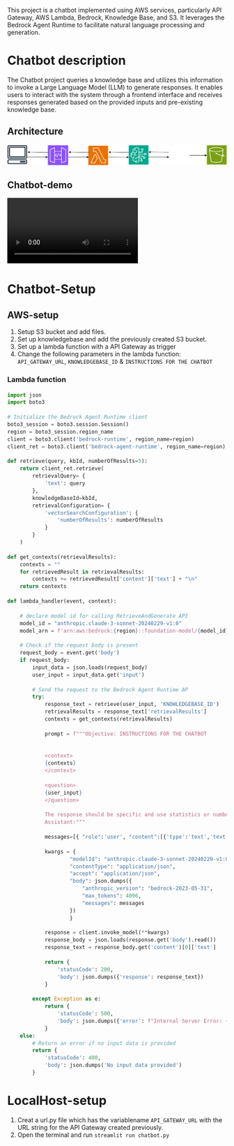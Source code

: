 This project is a chatbot implemented using AWS services, particularly API Gateway, AWS Lambda, Bedrock, Knowledge Base, and S3. It leverages the Bedrock Agent Runtime to facilitate natural language processing and generation.

# Chatbot description
The Chatbot project queries a knowledge base and utilizes this information to invoke a Large Language Model (LLM) to generate responses. It enables users to interact with the system through a frontend interface and receives responses generated based on the provided inputs and pre-existing knowledge base.


## Architecture
![Chatbot Architecture](media/architecture.svg)

## Chatbot-demo
<video src="media/chatbot_demo.mp4" controls></video>

# Chatbot-Setup

## AWS-setup
 1. Setup S3 bucket and add files.
 2. Set up knowledgebase and add the previously created S3 bucket.
 3. Set up a lambda function with a API Gateway as trigger
 4. Change the following parameters in the lambda function: `API_GATEWAY_URL`, `KNOWLEDGEBASE_ID` & `INSTRUCTIONS FOR THE CHATBOT`

### Lambda function
```python
import json
import boto3

# Initialize the Bedrock Agent Runtime client
boto3_session = boto3.session.Session()
region = boto3_session.region_name
client = boto3.client('bedrock-runtime', region_name=region)
client_ret = boto3.client('bedrock-agent-runtime', region_name=region)

def retrieve(query, kbId, numberOfResults=5):
    return client_ret.retrieve(
        retrievalQuery= {
            'text': query 
        },
        knowledgeBaseId=kbId,
        retrievalConfiguration= {
            'vectorSearchConfiguration': {
                'numberOfResults': numberOfResults
            }
        }
    )
    
def get_contexts(retrievalResults):
    contexts = ""
    for retrievedResult in retrievalResults: 
        contexts += retrievedResult['content']['text'] + "\n"
    return contexts

def lambda_handler(event, context):

    # declare model id for calling RetrieveAndGenerate API
    model_id = "anthropic.claude-3-sonnet-20240229-v1:0"
    model_arn = f'arn:aws:bedrock:{region}::foundation-model/{model_id}'

    # Check if the request body is present
    request_body = event.get('body')
    if request_body:
        input_data = json.loads(request_body)
        user_input = input_data.get('input')

        # Send the request to the Bedrock Agent Runtime AP
        try:
            response_text = retrieve(user_input, 'KNOWLEDGEBASE_ID')
            retrievalResults = response_text['retrievalResults']
            contexts = get_contexts(retrievalResults)
            
            prompt = f"""Objective: INSTRUCTIONS FOR THE CHATBOT
            
            
            <context>
            {contexts}
            </context>
            
            <question>
            {user_input}
            </question>
            
            The response should be specific and use statistics or numbers when possible.
            Assistant:"""

            messages=[{ "role":'user', "content":[{'type':'text','text': prompt.format(contexts, user_input)}]}]
                    
            kwargs = {
                    "modelId": "anthropic.claude-3-sonnet-20240229-v1:0",
                    "contentType": "application/json",
                    "accept": "application/json",
                    "body": json.dumps({
                        "anthropic_version": "bedrock-2023-05-31",
                        "max_tokens": 4096,
                        "messages": messages
                    })
                    }
            
            response = client.invoke_model(**kwargs)
            response_body = json.loads(response.get('body').read())
            response_text = response_body.get('content')[0]['text']
            
            return {
                'statusCode': 200,
                'body': json.dumps({'response': response_text})
            }

        except Exception as e:
            return {
                'statusCode': 500,
                'body': json.dumps({'error': f"Internal Server Error: {str(e)}"})
            }
    else:
        # Return an error if no input data is provided
        return {
            'statusCode': 400,
            'body': json.dumps('No input data provided')
        }

```

# LocalHost-setup
1. Creat a url.py file which has the variablename ```API_GATEWAY_URL``` with the URL string for the API Gateway created previously.
2. Open the terminal and run `streamlit run chatbot.py`